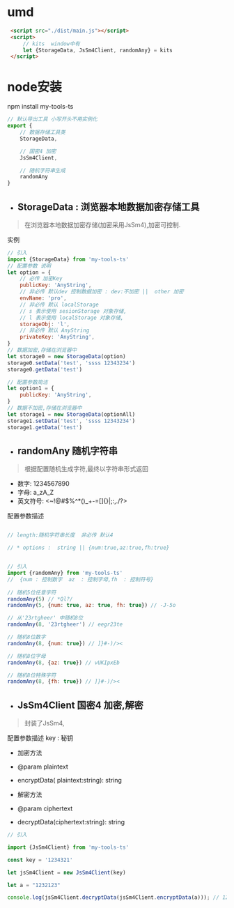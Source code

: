 # umd 

```html
 <script src="./dist/main.js"></script>
 <script>
     // kits  window中有
     let {StorageData, JsSm4Client, randomAny} = kits
 </script>
```
# node安装


npm install my-tools-ts


```javascript
// 默认导出工具 小写开头不用实例化
export {
    // 数据存储工具类
    StorageData,

    // 国密4 加密
    JsSm4Client,

    // 随机字符串生成
    randomAny
}
```

* ## StorageData : 浏览器本地数据加密存储工具

> 在浏览器本地数据加密存储(加密采用JsSm4),加密可控制.

实例

```javascript
// 引入
import {StorageData} from 'my-tools-ts'
// 配置参数 说明
let option = {
    // 必传 加密Key
    publicKey: 'AnyString',
    // 非必传 默认dev 控制数据加密 : dev:不加密 ||  other 加密
    envName: 'pro',
    // 非必传 默认 localStorage
    // s 表示使用 sesionStorage 对象存储,
    // l 表示使用 localStorage 对象存储,
    storageObj: 'l',
    // 非必传 默认 AnyString
    privateKey: 'AnyString',
}
// 数据加密,存储在浏览器中
let storage0 = new StorageData(option)
storage0.setData('test', 'ssss 12343234')
storage0.getData('test')

// 配置参数简洁
let option1 = {
    publicKey: 'AnyString',
}
// 数据不加密,存储在浏览器中
let storage1 = new StorageData(optionAll)
storage1.setData('test', 'ssss 12343234')
storage1.getData('test')
```

* ## randomAny 随机字符串

> 根据配置随机生成字符,最终以字符串形式返回

* 数字: 1234567890
* 字母: a_zA_Z
* 英文符号: <~!@#$%^*()_+-=[]{}|;:,./?>

配置参数描述

```javascript

// length:随机字符串长度  非必传 默认4

// * options :  string || {num:true,az:true,fh:true}

```

```javascript

// 引入
import {randomAny} from 'my-tools-ts'
//  {num : 控制数字  az  : 控制字母,fh  : 控制符号}
 
// 随机5位任意字符
randomAny(5) // *Ql?/
randomAny(5, {num: true, az: true, fh: true}) // -J-5o

// 从'23rtgheer' 中随机8位
randomAny(8, '23rtgheer') // eegr23te

// 随机8位数字
randomAny(8, {num: true}) // ]}#-)/><

// 随机8位字母
randomAny(8, {az: true}) // vUKIpxEb

// 随机8位特殊字符
randomAny(8, {fh: true}) // ]}#-)/><

```

* ## JsSm4Client 国密4 加密,解密

> 封装了JsSm4,
 

配置参数描述
 key : 秘钥
 
 * 加密方法
 * @param plaintext
 * encryptData( plaintext:string): string


 * 解密方法
 * @param ciphertext
 * decryptData(ciphertext:string): string

 

```javascript
// 引入

import {JsSm4Client} from 'my-tools-ts'

const key = '1234321'

let jsSm4Client = new JsSm4Client(key)

let a = "1232123"

console.log(jsSm4Client.decryptData(jsSm4Client.encryptData(a))); // 1232123

```
